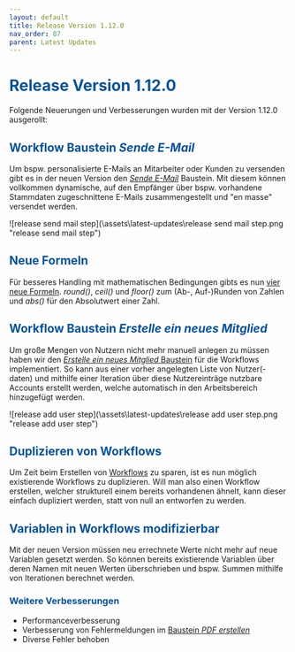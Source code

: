 ```yaml
---
layout: default
title: Release Version 1.12.0
nav_order: 87
parent: Latest Updates
---
```


# <span style="color:#0b5394">**Release Version 1.12.0**</span>

Folgende Neuerungen und Verbesserungen wurden mit der Version 1.12.0 ausgerollt:

## <span style="color:#0b5394">**Workflow Baustein _Sende E-Mail_**</span>

Um bspw. personalisierte E-Mails an Mitarbeiter oder Kunden zu versenden gibt es in der neuen Version den [_Sende E-Mail_](/docs/workflows/grand-childs-bricks/send-mail.html) Baustein.
Mit diesem können vollkommen dynamische, auf den Empfänger über bspw. vorhandene Stammdaten zugeschnittene E-Mails zusammengestellt und "en masse" versendet werden.

![release send mail step](\assets\latest-updates\release send mail step.png "release send mail step")

## <span style="color:#0b5394">**Neue Formeln**</span>

Für besseres Handling mit mathematischen Bedingungen gibts es nun [vier neue Formeln](/docs/formulary/childs/symbol-operator.html).
_round()_, _ceil()_ und _floor()_ zum (Ab-, Auf-)Runden von Zahlen und _abs()_ für den Absolutwert einer Zahl.

## <span style="color:#0b5394">**Workflow Baustein _Erstelle ein neues Mitglied_**</span>

Um große Mengen von Nutzern nicht mehr manuell anlegen zu müssen haben wir den [_Erstelle ein neues Mitglied_ Baustein](/docs/workflows/grand-childs-bricks/create-user.html) für die Workflows implementiert. So kann aus einer vorher angelegten Liste von Nutzer(-daten) und mithilfe einer Iteration über diese Nutzereinträge nutzbare Accounts erstellt werden, welche automatisch in den Arbeitsbereich hinzugefügt werden.

![release add user step](\assets\latest-updates\release add user step.png "release add user step")

## <span style="color:#0b5394">**Duplizieren von Workflows**</span>

Um Zeit beim Erstellen von [Workflows](/docs/workflows/workflow.html) zu sparen, ist es nun möglich existierende Workflows zu duplizieren.
Will man also einen Workflow erstellen, welcher strukturell einem bereits vorhandenen ähnelt, kann dieser einfach dupliziert werden, statt von null an entworfen zu werden.

## <span style="color:#0b5394">**Variablen in Workflows modifizierbar**</span>

Mit der neuen Version müssen neu errechnete Werte nicht mehr auf neue Variablen gesetzt werden.
So können bereits existierende Variablen über deren Namen mit neuen Werten überschrieben und bspw.
Summen mithilfe von Iterationen berechnet werden.

### <span style="color:#0b5394">**Weitere Verbesserungen**</span>

-   Performanceverbesserung
-   Verbesserung von Fehlermeldungen im [Baustein _PDF erstellen_](/docs/record-spec-settings/grand-child-expanded/create-pdf.html)
-   Diverse Fehler behoben
